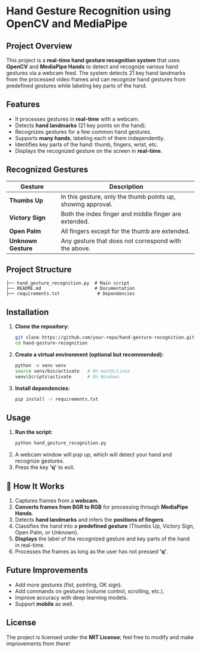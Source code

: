 # Hand Gesture Recognition using OpenCV and MediaPipe

##  Project Overview
This project is a **real-time hand gesture recognition system** that uses **OpenCV** and **MediaPipe Hands** to detect and recognize various hand gestures via a webcam feed. The system detects 21 key hand landmarks from the processed video frames and can recognize hand gestures from predefined gestures while labeling key parts of the hand.

##  Features
- It processes gestures in **real-time** with a webcam.
- Detects **hand landmarks** (21 key points on the hand).
- Recognizes gestures for a few common hand gestures.
- Supports **many hands**, labeling each of them independently.
- Identifies key parts of the hand: thumb, fingers, wrist, etc.
- Displays the recognized gesture on the screen in **real-time**.

##  Recognized Gestures
| Gesture | Description |
|---------|------------|
|  **Thumbs Up** | In this gesture, only the thumb points up, showing approval. |
|  **Victory Sign** | Both the index finger and middle finger are extended. |
|  **Open Palm** | All fingers except for the thumb are extended. |
|  **Unknown Gesture** | Any gesture that does not correspond with the above. |

##  Project Structure
```
├── hand_gesture_recognition.py  # Main script
├── README.md                    # Documentation
├── requirements.txt              # Dependencies
```

##  Installation
1. **Clone the repository:**
   ```bash
   git clone https://github.com/your-repo/hand-gesture-recognition.git
   cd hand-gesture-recognition
   ```

2. **Create a virtual environment (optional but recommended):**
   ```bash
   python -m venv venv
   source venv/bin/activate   # On macOS/Linux
   venv\Scripts\activate      # On Windows
   ```

3. **Install dependencies:**
   ```bash
   pip install -r requirements.txt
   ```

##  Usage
1. **Run the script:**
   ```bash
   python hand_gesture_recognition.py
   ```
2. A webcam window will pop up, which will detect your hand and recognize gestures.
3. Press the key **'q'** to exit.

## 🔬 How It Works
1. Captures frames from a **webcam.**
2. **Converts frames from BGR to RGB** for processing through **MediaPipe Hands**. 
3. Detects **hand landmarks** and infers the **positions of fingers**.
4. Classifies the hand into a **predefined gesture** (Thumbs Up, Victory Sign, Open Palm, or Unknown).
5. **Displays** the label of the recognized gesture and key parts of the hand in real-time.
6. Processes the frames as long as the user has not pressed **'q'**.

##  Future Improvements
- Add more gestures (fist, pointing, OK sign).
- Add commands on gestures (volume control, scrolling, etc.).
- Improve accuracy with deep learning models.
- Support **mobile** as well.

##  License
The project is licensed under the **MIT License**; feel free to modify and make improvements from there!


